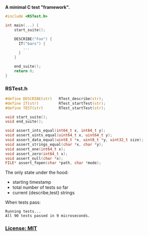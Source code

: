 **A minimal C test "framework".**

```c
#include <RSTest.h>

int main(...) {
    start_suite();

    DESCRIBE("Foo") {
      IT("bars") {
        ...
      }
    }

    end_suite();
    return 0;
}
```


### RSTest.h

```c
#define DESCRIBE(str)   RTest_describe(str);
#define IT(str)         RTest_startTest(str);
#define TEST(str)       RTest_startTest(str);

void start_suite();
void end_suite();

void assert_ints_equal(int64_t x, int64_t y);
void assert_uints_equal(uint64_t x, uint64_t y);
void assert_data_equal(uint8_t *x, uint8_t *y, uint32_t size);
void assert_strings_equal(char *x, char *y);
void assert_one(int64_t x);
void assert_zero(int64_t x);
void assert_null(char *x);
FILE* assert_fopen(char *path, char *mode);
```

The only state under the hood:

- starting timestamp
- total number of tests so far
- current {describe,test} strings

When tests pass:

    Running tests...
    All 90 tests passed in 9 microseconds.


### [License: MIT](LICENSE.txt)
